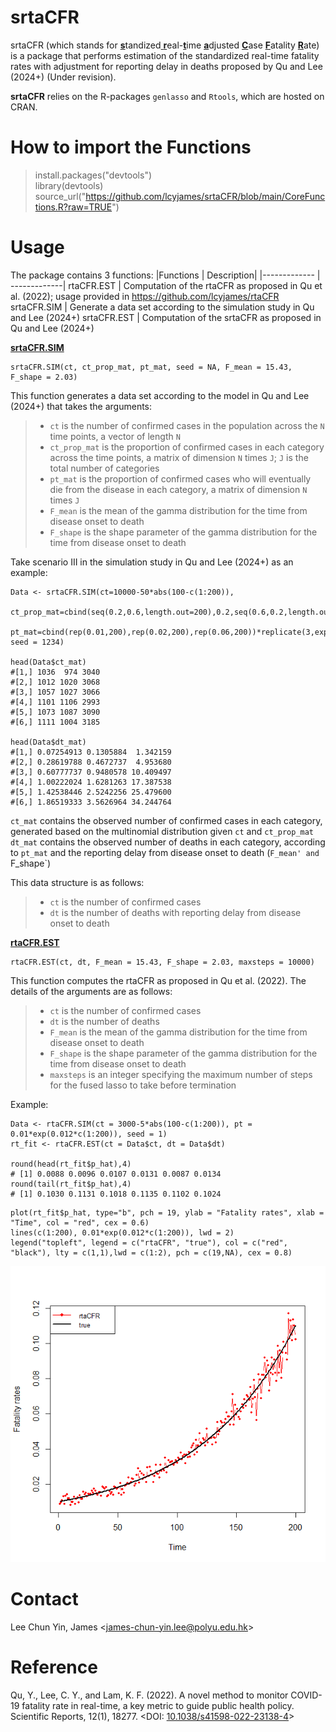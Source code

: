 # srtaCFR #
srtaCFR (which stands for <ins>**s**</ins>tandized<ins> **r**</ins>eal-<ins>**t**</ins>ime <ins>**a**</ins>djusted <ins>**C**</ins>ase <ins>**F**</ins>atality <ins>**R**</ins>ate) is a package that performs estimation of the standardized real-time fatality rates with adjustment for reporting delay in deaths proposed by Qu and Lee (2024+) (Under revision).

**srtaCFR** relies on the R-packages `genlasso` and `Rtools`, which are hosted on CRAN.

# How to import the Functions #
> install.packages("devtools")<br />
> library(devtools) <br /> 
> source_url("https://github.com/lcyjames/srtaCFR/blob/main/CoreFunctions.R?raw=TRUE")

# Usage #
The package contains 3 functions:
|Functions  | Description|
|------------- | -------------|
rtaCFR.EST  | Computation of the rtaCFR as proposed in Qu et al. (2022); usage provided in https://github.com/lcyjames/rtaCFR
srtaCFR.SIM  | Generate a data set according to the simulation study in Qu and Lee (2024+)
srtaCFR.EST  | Computation of the srtaCFR as proposed in Qu and Lee (2024+)

<ins>**srtaCFR.SIM**</ins>

```
srtaCFR.SIM(ct, ct_prop_mat, pt_mat, seed = NA, F_mean = 15.43, F_shape = 2.03)
```
This function generates a data set according to the model in Qu and Lee (2024+) that takes the arguments:
>- `ct` is the number of confirmed cases in the population across the `N` time points, a vector of length `N`
>- `ct_prop_mat` is the proportion of confirmed cases in each category across the time points, a matrix of dimension `N` times `J`; `J` is the total number of categories
>- `pt_mat` is the proportion of confirmed cases who will eventually die from the disease in each category, a matrix of dimension `N` times `J`
>- `F_mean` is the mean of the gamma distribution for the time from disease onset to death
>- `F_shape` is the shape parameter of the gamma distribution for the time from disease onset to death

Take scenario III in the simulation study in Qu and Lee (2024+) as an example:
```
Data <- srtaCFR.SIM(ct=10000-50*abs(100-c(1:200)),
                    ct_prop_mat=cbind(seq(0.2,0.6,length.out=200),0.2,seq(0.6,0.2,length.out=200)),
                    pt_mat=cbind(rep(0.01,200),rep(0.02,200),rep(0.06,200))*replicate(3,exp(c(1:200)*0.004)), seed = 1234)

head(Data$ct_mat)
#[1,] 1036  974 3040
#[2,] 1012 1020 3068
#[3,] 1057 1027 3066
#[4,] 1101 1106 2993
#[5,] 1073 1087 3090
#[6,] 1111 1004 3185

head(Data$dt_mat)
#[1,] 0.07254913 0.1305884  1.342159
#[2,] 0.28619788 0.4672737  4.953680
#[3,] 0.60777737 0.9480578 10.409497
#[4,] 1.00222024 1.6281263 17.387538
#[5,] 1.42538446 2.5242256 25.479600
#[6,] 1.86519333 3.5626964 34.244764
```
`ct_mat` contains the observed number of confirmed cases in each category, generated based on the multinomial distribution given `ct` and `ct_prop_mat`
`dt_mat` contains the observed number of deaths in each category, according to `pt_mat` and the reporting delay from disease onset to death (`F_mean' and `F_shape`)

This data structure is as follows:
>- `ct` is the number of confirmed cases
>- `dt` is the number of deaths with reporting delay from disease onset to death

<ins>**rtaCFR.EST**</ins>

```
rtaCFR.EST(ct, dt, F_mean = 15.43, F_shape = 2.03, maxsteps = 10000)
```
This function computes the rtaCFR as proposed in Qu et al. (2022). The details of the arguments are as follows:
>- `ct` is the number of confirmed cases
>- `dt` is the number of deaths
>- `F_mean` is the mean of the gamma distribution for the time from disease onset to death
>- `F_shape` is the shape parameter of the gamma distribution for the time from disease onset to death
>- `maxsteps` is an integer specifying the maximum number of steps for the fused lasso to take before termination

Example:
```
Data <- rtaCFR.SIM(ct = 3000-5*abs(100-c(1:200)), pt = 0.01*exp(0.012*c(1:200)), seed = 1)
rt_fit <- rtaCFR.EST(ct = Data$ct, dt = Data$dt)

round(head(rt_fit$p_hat),4)
# [1] 0.0088 0.0096 0.0107 0.0131 0.0087 0.0134
round(tail(rt_fit$p_hat),4)
# [1] 0.1030 0.1131 0.1018 0.1135 0.1102 0.1024
```

```
plot(rt_fit$p_hat, type="b", pch = 19, ylab = "Fatality rates", xlab = "Time", col = "red", cex = 0.6)
lines(c(1:200), 0.01*exp(0.012*c(1:200)), lwd = 2)
legend("topleft", legend = c("rtaCFR", "true"), col = c("red", "black"), lty = c(1,1),lwd = c(1:2), pch = c(19,NA), cex = 0.8)

```
<img src="https://github.com/lcyjames/rtaCFR/blob/main/example.png" width="600"/>

# Contact #
Lee Chun Yin, James <<james-chun-yin.lee@polyu.edu.hk>>

# Reference #
Qu, Y., Lee, C. Y., and Lam, K. F. (2022). A novel method to monitor COVID-19 fatality rate in real-time, a key metric to guide public health policy. Scientific Reports, 12(1), 18277. <DOI: [10.1038/s41598-022-23138-4](https://doi.org/10.1038/s41598-022-23138-4)>
